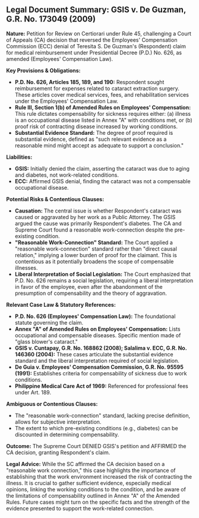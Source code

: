 ## Legal Document Summary: GSIS v. De Guzman, G.R. No. 173049 (2009)

**Nature:** Petition for Review on Certiorari under Rule 45, challenging a Court of Appeals (CA) decision that reversed the Employees' Compensation Commission (ECC) denial of Teresita S. De Guzman's (Respondent) claim for medical reimbursement under Presidential Decree (P.D.) No. 626, as amended (Employees' Compensation Law).

**Key Provisions & Obligations:**

*   **P.D. No. 626, Articles 185, 189, and 190:** Respondent sought reimbursement for expenses related to cataract extraction surgery. These articles cover medical services, fees, and rehabilitation services under the Employees' Compensation Law.
*   **Rule III, Section 1(b) of Amended Rules on Employees' Compensation:** This rule dictates compensability for sickness requires either: (a) illness is an occupational disease listed in Annex "A" with conditions met, or (b) proof risk of contracting disease increased by working conditions.
*   **Substantial Evidence Standard:**  The degree of proof required is substantial evidence, defined as "such relevant evidence as a reasonable mind might accept as adequate to support a conclusion."

**Liabilities:**

*   **GSIS:** Initially denied the claim, asserting the cataract was due to aging and diabetes, not work-related conditions.
*   **ECC:** Affirmed GSIS denial, finding the cataract was not a compensable occupational disease.

**Potential Risks & Contentious Clauses:**

*   **Causation:** The central issue is whether Respondent's cataract was caused or aggravated by her work as a Public Attorney. The GSIS argued the cause was primarily Respondent's diabetes. The CA and Supreme Court found a reasonable work-connection despite the pre-existing condition.
*   **"Reasonable Work-Connection" Standard:** The Court applied a "reasonable work-connection" standard rather than "direct causal relation," implying a lower burden of proof for the claimant. This is contentious as it potentially broadens the scope of compensable illnesses.
*   **Liberal Interpretation of Social Legislation:** The Court emphasized that P.D. No. 626 remains a social legislation, requiring a liberal interpretation in favor of the employee, even after the abandonment of the presumption of compensability and the theory of aggravation.

**Relevant Case Law & Statutory References:**

*   **P.D. No. 626 (Employees' Compensation Law):** The foundational statute governing the claim.
*   **Annex "A" of Amended Rules on Employees' Compensation:** Lists occupational and compensable diseases. Specific mention made of "glass blower's cataract."
*   **GSIS v. Cuntapay, G.R. No. 168862 (2008); Salalima v. ECC, G.R. No. 146360 (2004):** These cases articulate the substantial evidence standard and the liberal interpretation required of social legislation.
*   **De Guia v. Employees' Compensation Commission, G.R. No. 95595 (1991):** Establishes criteria for compensability of sickness due to work conditions.
*  **Philippine Medical Care Act of 1969:** Referenced for professional fees under Art. 189.

**Ambiguous or Contentious Clauses:**

*   The "reasonable work-connection" standard, lacking precise definition, allows for subjective interpretation.
*   The extent to which pre-existing conditions (e.g., diabetes) can be discounted in determining compensability.

**Outcome:** The Supreme Court DENIED GSIS's petition and AFFIRMED the CA decision, granting Respondent's claim.

**Legal Advice:**  While the SC affirmed the CA decision based on a "reasonable work connection," this case highlights the importance of establishing that the work environment increased the risk of contracting the illness. It is crucial to gather sufficient evidence, especially medical opinions, linking the working conditions to the condition, and be aware of the limitations of compensability outlined in Annex "A" of the Amended Rules. Future cases might turn on the specific facts and the strength of the evidence presented to support the work-related connection.
